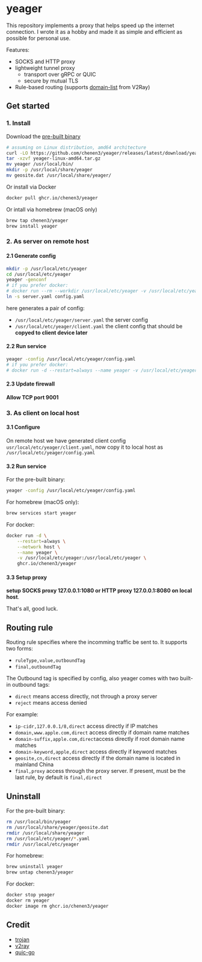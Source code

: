 # yeager

This repository implements a proxy that helps speed up the internet connection.
I wrote it as a hobby and made it as simple and efficient as possible for personal use.

Features:
- SOCKS and HTTP proxy
- lightweight tunnel proxy
  - transport over gRPC or QUIC
  - secure by mutual TLS
- Rule-based routing (supports [domain-list](https://github.com/v2fly/domain-list-community) from V2Ray)

## Get started

### 1. Install

Download the [pre-built binary](https://github.com/chenen3/yeager/releases)
```sh
# assuming on Linux distribution, amd64 architecture
curl -LO https://github.com/chenen3/yeager/releases/latest/download/yeager-linux-amd64.tar.gz
tar -xzvf yeager-linux-amd64.tar.gz
mv yeager /usr/local/bin/
mkdir -p /usr/local/share/yeager
mv geosite.dat /usr/local/share/yeager/
```

Or install via Docker
```sh
docker pull ghcr.io/chenen3/yeager
```

Or intall via homebrew (macOS only)
```sh
brew tap chenen3/yeager
brew install yeager
```

### 2. As server on remote host

#### 2.1 Generate config

```sh
mkdir -p /usr/local/etc/yeager
cd /usr/local/etc/yeager
yeager -genconf
# if you prefer docker:
# docker run --rm --workdir /usr/local/etc/yeager -v /usr/local/etc/yeager:/usr/local/etc/yeager ghcr.io/chenen3/yeager yeager -genconf
ln -s server.yaml config.yaml
```

here generates a pair of config:
- `/usr/local/etc/yeager/server.yaml` the server config
- `/usr/local/etc/yeager/client.yaml` the client config that should be **copyed to client device later**

#### 2.2 Run service

```sh
yeager -config /usr/local/etc/yeager/config.yaml
# if you prefer docker:
# docker run -d --restart=always --name yeager -v /usr/local/etc/yeager:/usr/local/etc/yeager -p 9001:9001 ghcr.io/chenen3/yeager
```

#### 2.3 Update firewall
**Allow TCP port 9001**

### 3. As client on local host

#### 3.1 Configure

On remote host we have generated client config `usr/local/etc/yeager/client.yaml`, now copy it to local host as `/usr/local/etc/yeager/config.yaml`

#### 3.2 Run service

For the pre-built binary:
```sh
yeager -config /usr/local/etc/yeager/config.yaml
```

For homebrew (macOS only):
```sh
brew services start yeager
```

For docker:
```sh
docker run -d \
    --restart=always \
    --network host \
    --name yeager \
    -v /usr/local/etc/yeager:/usr/local/etc/yeager \
    ghcr.io/chenen3/yeager
```

#### 3.3 Setup proxy
**setup SOCKS proxy 127.0.0.1:1080 or HTTP proxy 127.0.0.1:8080 on local host**.

That's all, good luck.

## Routing rule

Routing rule specifies where the incomming traffic be sent to. It supports two forms:
- `ruleType,value,outboundTag`
- `final,outboundTag`

The Outbound tag is specified by config, also yeager comes with two built-in outbound tags:

- `direct` means access directly, not through a proxy server
- `reject` means access denied

For example:

- `ip-cidr,127.0.0.1/8,direct` access directly if IP matches
- `domain,www.apple.com,direct` access directly if domain name matches
- `domain-suffix,apple.com,direct`access directly if root domain name matches
- `domain-keyword,apple,direct` access directly if keyword matches
- `geosite,cn,direct` access directly if the domain name is located in mainland China
- `final,proxy` access through the proxy server. If present, must be the last rule, by default is `final,direct`

## Uninstall

For the pre-built binary:

```sh
rm /usr/local/bin/yeager
rm /usr/local/share/yeager/geosite.dat
rmdir /usr/local/share/yeager
rm /usr/local/etc/yeager/*.yaml
rmdir /usr/local/etc/yeager
```

For homebrew:

```sh
brew uninstall yeager
brew untap chenen3/yeager
```

For docker:

```sh
docker stop yeager
docker rm yeager
docker image rm ghcr.io/chenen3/yeager
```

## Credit

- [trojan](https://github.com/trojan-gfw/trojan)
- [v2ray](https://github.com/v2fly/v2ray-core)
- [quic-go](https://github.com/lucas-clemente/quic-go)
